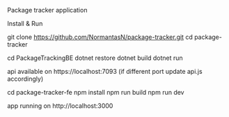 Package tracker application

Install & Run

git clone https://github.com/NormantasN/package-tracker.git
cd package-tracker

cd PackageTrackingBE
dotnet restore
dotnet build
dotnet run

api available on https://localhost:7093 (if different port update api.js accordingly)

cd package-tracker-fe
npm install
npm run build
npm run dev

app running on http://localhost:3000

